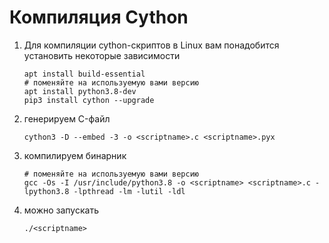 # Компиляция Cython

1.  Для компиляции cython-скриптов в Linux вам понадобится установить некоторые зависимости

    ```shell
    apt install build-essential
    # поменяйте на используемую вами версию
    apt install python3.8-dev
    pip3 install cython --upgrade
    ```
2.  генерируем C-файл

    ```shell
    cython3 -D --embed -3 -o <scriptname>.c <scriptname>.pyx
    ```
3.  компилируем бинарник

    ```shell
    # поменяйте на используемую вами версию
    gcc -Os -I /usr/include/python3.8 -o <scriptname> <scriptname>.c -lpython3.8 -lpthread -lm -lutil -ldl
    ```
4.  можно запускать

    ```shell
    ./<scriptname>
    ```
